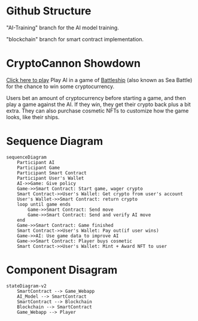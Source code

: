 # Github Structure

"AI-Training" branch for the AI model training.

"blockchain" branch for smart contract implementation.


# CryptoCannon Showdown
[Click here to play](https://xbubonic.github.io/)
Play AI in a game of [Battleship](https://www.officialgamerules.org/battleship) (also known as Sea Battle) for the chance to win some cryptocurrency.

Users bet an amount of cryptocurrency before starting a game, and then play a game against the AI. If they win, they get their crypto back plus a bit extra. They can also purchase cosmetic NFTs to customize how the game looks, like their ships.

# Sequence Diagram

```mermaid
sequenceDiagram
    Participant AI
    Participant Game
    Participant Smart Contract
    Participant User's Wallet
    AI->>Game: Give policy
    Game->>Smart Contract: Start game, wager crypto
    Smart Contract->>User's Wallet: Get crypto from user's account
    User's Wallet->>Smart Contract: return crypto
    loop until game ends
        Game->>Smart Contract: Send move
        Game->>Smart Contract: Send and verify AI move
    end
    Game->>Smart Contract: Game finished
    Smart Contract->>User's Wallet: Pay out(if user wins)
    Game->>AI: Use game data to improve AI
    Game->>Smart Contract: Player buys cosmetic
    Smart Contract->>User's Wallet: Mint + Award NFT to user
```

# Component Disagram

```mermaid
stateDiagram-v2
    SmartContract --> Game_Webapp
    AI_Model --> SmartContract
    SmartContract --> Blockchain
    Blockchain --> SmartContract
    Game_Webapp --> Player

```
